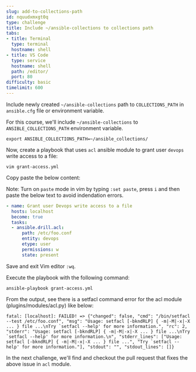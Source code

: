 ```yaml
---
slug: add-to-collections-path
id: nquudxmxgt0q
type: challenge
title: Include ~/ansible-collections to collections path
tabs:
- title: Terminal
  type: terminal
  hostname: shell
- title: VS Code
  type: service
  hostname: shell
  path: /editor/
  port: 80
difficulty: basic
timelimit: 600
---
```

Include newly created `~/ansible-collections` path to `COLLECTIONS_PATH` in `ansible.cfg` file or environment variable.

For this course, we'll include `~/ansible-collections` to `ANSIBLE_COLLECTIONS_PATH` environment variable.

```
export ANSIBLE_COLLECTIONS_PATH=~/ansible_collections/
```

Now, create a playbook that uses `acl` ansible module to grant user `devops` write access to a file:

```
vim grant-access.yml
```

Copy paste the below content:

Note: Turn on `paste` mode in vim by typing `:set paste`, press `i` and then paste the below text to avoid indendation errors.

```yml
- name: Grant user Devops write access to a file
  hosts: localhost
  become: true
  tasks:
  - ansible.drill.acl:
      path: /etc/foo.conf
      entity: devops
      etype: user
      permissions: w
      state: present
```

Save and exit Vim editor `:wq`.

Execute the playbook with the following command:

```
ansible-playbook grant-access.yml
```

From the output, see there is a setfacl command error for the acl module (plugins/modules/acl.py) like below:

~~~
fatal: [localhost]: FAILED! => {"changed": false, "cmd": "/bin/setfacl --test /etc/foo.conf", "msg": "Usage: setfacl [-bkndRLP] { -m|-M|-x|-X ... } file ...\nTry `setfacl --help' for more information.", "rc": 2, "stderr": "Usage: setfacl [-bkndRLP] { -m|-M|-x|-X ... } file ...\nTry `setfacl --help' for more information.\n", "stderr_lines": ["Usage: setfacl [-bkndRLP] { -m|-M|-x|-X ... } file ...", "Try `setfacl --help' for more information."], "stdout": "", "stdout_lines": []}
~~~

In the next challenge, we'll find and checkout the pull request that fixes the above issue in `acl` module.